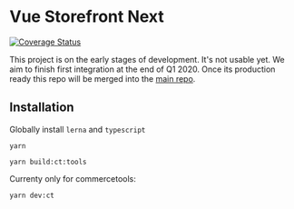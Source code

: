 # Vue Storefront Next

[![Coverage Status](https://coveralls.io/repos/github/DivanteLtd/next/badge.svg?branch=master)](https://coveralls.io/github/DivanteLtd/next?branch=master)

This project is on the early stages of development. It's not usable yet. We aim to finish first integration at the end of Q1 2020. Once its production ready this repo will be merged into the [main repo](https://github.com/DivanteLtd/vue-storefront/).

## Installation
Globally install `lerna` and `typescript`

```
yarn
```

```
yarn build:ct:tools
```

Currenty only for commercetools:

```
yarn dev:ct
```
